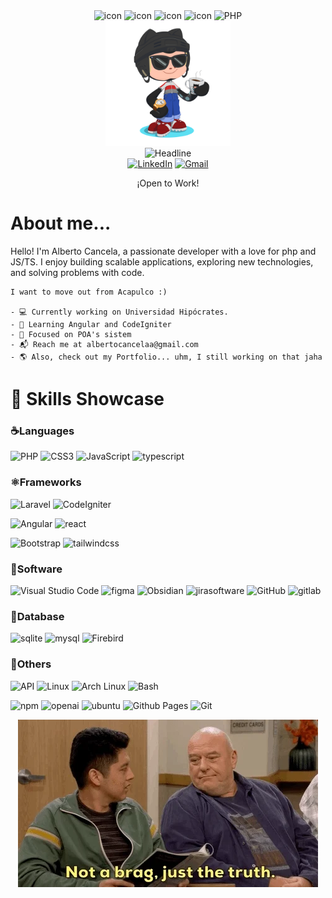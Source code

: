 <div align="center">
    <img src="https://techstack-generator.vercel.app/js-icon.svg" alt="icon"width="50" height="50" />
    <img src="https://techstack-generator.vercel.app/ts-icon.svg" alt="icon"width="50" height="50" />
    <img src="https://techstack-generator.vercel.app/github-icon.svg" alt="icon" width="50" height="50" />
    <img src="https://techstack-generator.vercel.app/mysql-icon.svg" alt="icon" width="50" height="50" />
  <img src="https://cdn.jsdelivr.net/gh/devicons/devicon/icons/php/php-original.svg" alt="PHP" width="50" height="50" />
      <div align=center>
        <img src="https://raw.githubusercontent.com/AhmedFathyDev/AhmedFathyDev/main/GitHub.png" alt="GitHub Octocat Drinking a Cup of Coffee" height="200">
    </div>
    <div align=center>
        <img src="https://readme-typing-svg.herokuapp.com?color=%236FDA44&size=32&center=true&vCenter=true&width=600&height=50&lines=%F0%9F%91%8BHi,+I'm+AlbertoCancela;Backend/Frontend+developer;🇲🇽Mexican+Dev;Problem+Solver;Freelancer;Open-Source+Enthusiast" alt="Headline" />
    </div>
    <div align=center>
        <a href="https://www.linkedin.com/in/albertocancela/"><img src="https://img.shields.io/badge/Linkedin-0077b5?style=flat&logo=linkedin" alt="LinkedIn" /></a>
        <a href="mailto:albertocancelaa@gmail.com"><img src="https://img.shields.io/badge/Gmail-D14836?style=flat&logo=gmail&logoColor=white" alt="Gmail" /></a>
        
¡Open to Work!
    </div>
</div>

<h1> About me...</h1>
    Hello! I'm Alberto Cancela, a passionate developer with a love for php and JS/TS.  
    I enjoy building scalable applications, exploring new technologies, and solving problems with code.
    
    I want to move out from Acapulco :)
    
    - 💻 Currently working on Universidad Hipócrates.  
    - 🚀 Learning Angular and CodeIgniter  
    - 🎯 Focused on POA's sistem  
    - 📬 Reach me at albertocancelaa@gmail.com  
    - 🌎 Also, check out my Portfolio... uhm, I still working on that jaha  
    
<h1 align="left">🧠 Skills Showcase</h1>

### ☕️Languages

![PHP](https://img.shields.io/badge/PHP-777BB4?style=for-the-badge&logo=php&logoColor=white)
![CSS3](https://img.shields.io/badge/CSS%20-%231572B6.svg?style=for-the-badge&logo=css3&logoColor=white)
![JavaScript](https://img.shields.io/badge/JavaScript%20-%23F7DF1E.svg?style=for-the-badge&logo=javascript&logoColor=black)
![typescript](https://img.shields.io/badge/typescript-3178C6.svg?style=for-the-badge&logo=typescript&logoColor=white)

### ⚛️Frameworks
![Laravel](https://img.shields.io/badge/Laravel-FF2D20?style=for-the-badge&logo=laravel&logoColor=white)
![CodeIgniter](https://img.shields.io/badge/CodeIgniter-EF4223?style=for-the-badge&logo=codeigniter&logoColor=white)

![Angular](https://img.shields.io/badge/Angular-DD0031.svg?style=for-the-badge&logo=angular&logoColor=white)
![react](https://img.shields.io/badge/react.js-61DAFB.svg?style=for-the-badge&logo=react&logoColor=black)

![Bootstrap](https://img.shields.io/badge/Bootstrap-7952B3.svg?style=for-the-badge&logo=bootstrap&logoColor=white)
![tailwindcss](https://img.shields.io/badge/tailwind_css-06B6D4.svg?style=for-the-badge&logo=tailwindcss&logoColor=white)

### 📝Software

![Visual Studio Code](https://img.shields.io/badge/Visual%20Studio%20Code-0078d7.svg?style=for-the-badge&logo=visual-studio-code&logoColor=white)
![figma](https://img.shields.io/badge/figma-F24E1E.svg?style=for-the-badge&logo=figma&logoColor=white)
![Obsidian](https://img.shields.io/badge/Obsidian-483699?style=for-the-badge&logo=obsidian&logoColor=white)
![jirasoftware](https://img.shields.io/badge/jira_software-0052CC.svg?style=for-the-badge&logo=jirasoftware&logoColor=white)
![GitHub](https://img.shields.io/badge/github-%23121011.svg?style=for-the-badge&logo=github&logoColor=white)
![gitlab](https://img.shields.io/badge/gitlab-FC6D26.svg?style=for-the-badge&logo=gitlab&logoColor=white)


### 🐬Database

![sqlite](https://img.shields.io/badge/sqlite-003B57.svg?style=for-the-badge&logo=sqlite&logoColor=white)
![mysql](https://img.shields.io/badge/mysql-4479A1.svg?style=for-the-badge&logo=mysql&logoColor=white)
![Firebird](https://img.shields.io/badge/Firebird-E61F27?style=for-the-badge&logo=firebird&logoColor=white)


### 🐙Others
![API](https://img.shields.io/badge/API-0052CC.svg?style=for-the-badge&logo=api&logoColor=white)
![Linux](https://img.shields.io/badge/Linux-FCC624?style=for-the-badge&logo=linux&logoColor=black)
![Arch Linux](https://img.shields.io/badge/Arch%20Linux-1793D1?style=for-the-badge&logo=arch-linux&logoColor=white)
![Bash](https://img.shields.io/badge/Bash-4EAA25?style=for-the-badge&logo=gnu-bash&logoColor=white)

![npm](https://img.shields.io/badge/npm-CB3837.svg?style=for-the-badge&logo=npm&logoColor=white)
![openai](https://img.shields.io/badge/open_ai_api-412991.svg?style=for-the-badge&logo=openai&logoColor=white)
![ubuntu](https://img.shields.io/badge/ubuntu-E95420.svg?style=for-the-badge&logo=ubuntu&logoColor=white)
![Github Pages](https://img.shields.io/badge/GitHub%20Pages-%23327FC7.svg?style=for-the-badge&logo=github&logoColor=white)
![Git](https://img.shields.io/badge/git-%23F05033.svg?style=for-the-badge&logo=git&logoColor=white)

<div align="center">

![Not a brag, just the truth](https://raw.githubusercontent.com/khot-aditya/Khot-Aditya/main/giphy.webp)

</div>


<!-- Statistics:
<table>
  <tr>
    <td valign="top"><img src="https://github.com/khot-aditya/Khot-Aditya/blob/main/devcard.svg" alt="Dev Card" width="100%" height="auto"/></td>
    <td valign="top">
     <img src="https://github-readme-stats.vercel.app/api?username=albertocancela&show_icons=true&theme=swift" width="100%"/><img src="https://github-readme-streak-stats.herokuapp.com?user=albertocancela&theme=swift&card_width=400" width="100%"/>
    </td>
  </tr>
</table>
-->

